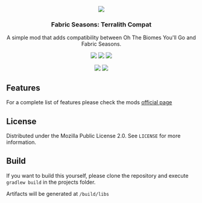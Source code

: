 <p align="center"><img src="https://i.imgur.com/35XT2Fk.png"></p>
<h3 align="center">Fabric Seasons: Terralith Compat</h3>
<p align="center">A simple mod that adds compatibility between Oh The Biomes You'll Go and Fabric Seasons.</p>
<p align="center">
  <a href="https://github.com/lucaargolo/fabric-seasons-terralith-compat/actions"><img src="https://github.com/lucaargolo/fabric-seasons-terralith-compat/workflows/Build/badge.svg"/></a>
  <a href="https://opensource.org/licenses/MPL-2.0"><img src="https://img.shields.io/badge/License-MPL%202.0-blue"></a>
  <a href="https://www.curseforge.com/minecraft/mc-mods/fabric-seasons-terralith-compat"><img src="http://cf.way2muchnoise.eu/versions/839881_latest.svg"></a>
</p>
<p align="center">
  <a href="https://www.curseforge.com/minecraft/mc-mods/fabric-seasons-terralith-compat"><img src="http://cf.way2muchnoise.eu/full_839881_downloads.svg"></a>
  <a href="https://modrinth.com/mod/fabric-seasons-terralith-compat"><img src="https://img.shields.io/badge/dynamic/json?color=00AF5C&logo=modrinth&label=modrinth&query=downloads&suffix=%20downloads&url=https://api.modrinth.com/v2/project/fabric-seasons-terralith-compat"></a>
</p>

## Features
For a complete list of features please check the mods [official page](https://www.curseforge.com/minecraft/mc-mods/fabric-seasons-terralith-compat)

## License
Distributed under the Mozilla Public License 2.0. See `LICENSE` for more information.

## Build
If you want to build this yourself, please clone the repository and execute `gradlew build` in the projects folder. 

Artifacts will be generated at `/build/libs`


